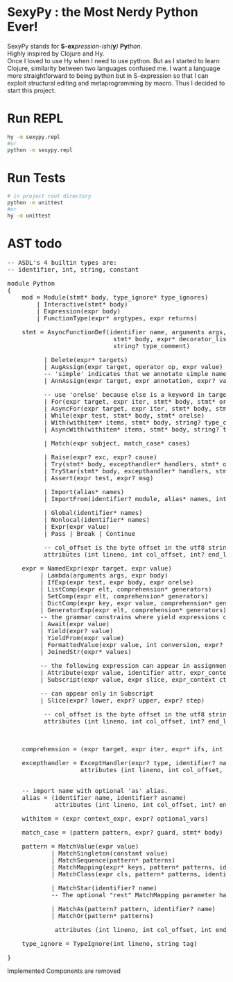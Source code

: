 # SexyPy : the Most Nerdy Python Ever!
SexyPy stands for **S-ex**_pression-ish(_**y**_)_ **Py**_thon_.   
Highly inspired by Clojure and Hy.   
Once I loved to use Hy when I need to use python. But as I started to learn Clojure, similarity between two languages confused me. I want a language more straightforward to being python but in S-expression so that I can exploit structural editing and metaprogramming by macro. Thus I decided to start this project.

# Run REPL
```bash
hy -m sexypy.repl
#or
python -m sexypy.repl
```

# Run Tests
```bash
# in project root directory
python -m unittest
#or
hy -m unittest
```


# AST todo
<pre class="nimrod hljs" style="text-align: start;" data-mce-style="background-color: #f8f8f8; color: #000000; text-align: start;" contenteditable="false" data-mce-selected="1">-- <span class="hljs-type">ASDL</span>'s <span class="hljs-number">4</span> builtin types are:
-- identifier, <span class="hljs-built_in">int</span>, <span class="hljs-built_in">string</span>, constant

module <span class="hljs-type">Python</span>
{
    <span class="hljs-keyword">mod</span> = <span class="hljs-type">Module</span>(<span class="hljs-built_in">stmt</span>* body, type_ignore* type_ignores)
        | <span class="hljs-type">Interactive</span>(<span class="hljs-built_in">stmt</span>* body)
        | <span class="hljs-type">Expression</span>(<span class="hljs-built_in">expr</span> body)
        | <span class="hljs-type">FunctionType</span>(<span class="hljs-built_in">expr</span>* argtypes, <span class="hljs-built_in">expr</span> returns)

    <span class="hljs-built_in">stmt</span> = <span class="hljs-type">AsyncFunctionDef</span>(identifier name, arguments args,
                             <span class="hljs-built_in">stmt</span>* body, <span class="hljs-built_in">expr</span>* decorator_list, <span class="hljs-built_in">expr</span>? returns,
                             <span class="hljs-built_in">string</span>? type_comment)

          | <span class="hljs-type">Delete</span>(<span class="hljs-built_in">expr</span>* targets)
          | <span class="hljs-type">AugAssign</span>(<span class="hljs-built_in">expr</span> target, operator op, <span class="hljs-built_in">expr</span> value)
          -- 'simple' indicates that we annotate simple name <span class="hljs-keyword">without</span> parens
          | <span class="hljs-type">AnnAssign</span>(<span class="hljs-built_in">expr</span> target, <span class="hljs-built_in">expr</span> annotation, <span class="hljs-built_in">expr</span>? value, <span class="hljs-built_in">int</span> simple)

          -- use 'orelse' because <span class="hljs-keyword">else</span> <span class="hljs-keyword">is</span> a keyword <span class="hljs-keyword">in</span> target languages
          | <span class="hljs-type">For</span>(<span class="hljs-built_in">expr</span> target, <span class="hljs-built_in">expr</span> iter, <span class="hljs-built_in">stmt</span>* body, <span class="hljs-built_in">stmt</span>* orelse, <span class="hljs-built_in">string</span>? type_comment)
          | <span class="hljs-type">AsyncFor</span>(<span class="hljs-built_in">expr</span> target, <span class="hljs-built_in">expr</span> iter, <span class="hljs-built_in">stmt</span>* body, <span class="hljs-built_in">stmt</span>* orelse, <span class="hljs-built_in">string</span>? type_comment)
          | <span class="hljs-type">While</span>(<span class="hljs-built_in">expr</span> test, <span class="hljs-built_in">stmt</span>* body, <span class="hljs-built_in">stmt</span>* orelse)
          | <span class="hljs-type">With</span>(withitem* items, <span class="hljs-built_in">stmt</span>* body, <span class="hljs-built_in">string</span>? type_comment)
          | <span class="hljs-type">AsyncWith</span>(withitem* items, <span class="hljs-built_in">stmt</span>* body, <span class="hljs-built_in">string</span>? type_comment)

          | <span class="hljs-type">Match</span>(<span class="hljs-built_in">expr</span> subject, match_case* cases)

          | <span class="hljs-type">Raise</span>(<span class="hljs-built_in">expr</span>? exc, <span class="hljs-built_in">expr</span>? cause)
          | <span class="hljs-type">Try</span>(<span class="hljs-built_in">stmt</span>* body, excepthandler* handlers, <span class="hljs-built_in">stmt</span>* orelse, <span class="hljs-built_in">stmt</span>* finalbody)
          | <span class="hljs-type">TryStar</span>(<span class="hljs-built_in">stmt</span>* body, excepthandler* handlers, <span class="hljs-built_in">stmt</span>* orelse, <span class="hljs-built_in">stmt</span>* finalbody)
          | <span class="hljs-type">Assert</span>(<span class="hljs-built_in">expr</span> test, <span class="hljs-built_in">expr</span>? msg)

          | <span class="hljs-type">Import</span>(alias* names)
          | <span class="hljs-type">ImportFrom</span>(identifier? module, alias* names, <span class="hljs-built_in">int</span>? level)

          | <span class="hljs-type">Global</span>(identifier* names)
          | <span class="hljs-type">Nonlocal</span>(identifier* names)
          | <span class="hljs-type">Expr</span>(<span class="hljs-built_in">expr</span> value)
          | <span class="hljs-type">Pass</span> | <span class="hljs-type">Break</span> | <span class="hljs-type">Continue</span>

          -- col_offset <span class="hljs-keyword">is</span> the byte offset <span class="hljs-keyword">in</span> the utf8 <span class="hljs-built_in">string</span> the parser uses
          attributes (<span class="hljs-built_in">int</span> lineno, <span class="hljs-built_in">int</span> col_offset, <span class="hljs-built_in">int</span>? end_lineno, <span class="hljs-built_in">int</span>? end_col_offset)

    <span class="hljs-built_in">expr</span> = <span class="hljs-type">NamedExpr</span>(<span class="hljs-built_in">expr</span> target, <span class="hljs-built_in">expr</span> value)
         | <span class="hljs-type">Lambda</span>(arguments args, <span class="hljs-built_in">expr</span> body)
         | <span class="hljs-type">IfExp</span>(<span class="hljs-built_in">expr</span> test, <span class="hljs-built_in">expr</span> body, <span class="hljs-built_in">expr</span> orelse)
         | <span class="hljs-type">ListComp</span>(<span class="hljs-built_in">expr</span> elt, comprehension* generators)
         | <span class="hljs-type">SetComp</span>(<span class="hljs-built_in">expr</span> elt, comprehension* generators)
         | <span class="hljs-type">DictComp</span>(<span class="hljs-built_in">expr</span> key, <span class="hljs-built_in">expr</span> value, comprehension* generators)
         | <span class="hljs-type">GeneratorExp</span>(<span class="hljs-built_in">expr</span> elt, comprehension* generators)
         -- the grammar constrains where <span class="hljs-keyword">yield</span> expressions can occur
         | <span class="hljs-type">Await</span>(<span class="hljs-built_in">expr</span> value)
         | <span class="hljs-type">Yield</span>(<span class="hljs-built_in">expr</span>? value)
         | <span class="hljs-type">YieldFrom</span>(<span class="hljs-built_in">expr</span> value)
         | <span class="hljs-type">FormattedValue</span>(<span class="hljs-built_in">expr</span> value, <span class="hljs-built_in">int</span> conversion, <span class="hljs-built_in">expr</span>? format_spec)
         | <span class="hljs-type">JoinedStr</span>(<span class="hljs-built_in">expr</span>* values)

         -- the following expression can appear <span class="hljs-keyword">in</span> assignment context
         | <span class="hljs-type">Attribute</span>(<span class="hljs-built_in">expr</span> value, identifier attr, expr_context ctx)
         | <span class="hljs-type">Subscript</span>(<span class="hljs-built_in">expr</span> value, <span class="hljs-built_in">expr</span> slice, expr_context ctx)

         -- can appear only <span class="hljs-keyword">in</span> <span class="hljs-type">Subscript</span>
         | <span class="hljs-type">Slice</span>(<span class="hljs-built_in">expr</span>? lower, <span class="hljs-built_in">expr</span>? upper, <span class="hljs-built_in">expr</span>? step)

          -- col_offset <span class="hljs-keyword">is</span> the byte offset <span class="hljs-keyword">in</span> the utf8 <span class="hljs-built_in">string</span> the parser uses
          attributes (<span class="hljs-built_in">int</span> lineno, <span class="hljs-built_in">int</span> col_offset, <span class="hljs-built_in">int</span>? end_lineno, <span class="hljs-built_in">int</span>? end_col_offset)



    comprehension = (<span class="hljs-built_in">expr</span> target, <span class="hljs-built_in">expr</span> iter, <span class="hljs-built_in">expr</span>* ifs, <span class="hljs-built_in">int</span> is_async)

    excepthandler = <span class="hljs-type">ExceptHandler</span>(<span class="hljs-built_in">expr</span>? <span class="hljs-keyword">type</span>, identifier? name, <span class="hljs-built_in">stmt</span>* body)
                    attributes (<span class="hljs-built_in">int</span> lineno, <span class="hljs-built_in">int</span> col_offset, <span class="hljs-built_in">int</span>? end_lineno, <span class="hljs-built_in">int</span>? end_col_offset)


    -- <span class="hljs-keyword">import</span> name <span class="hljs-keyword">with</span> optional '<span class="hljs-keyword">as</span>' alias.
    alias = (identifier name, identifier? asname)
             attributes (<span class="hljs-built_in">int</span> lineno, <span class="hljs-built_in">int</span> col_offset, <span class="hljs-built_in">int</span>? end_lineno, <span class="hljs-built_in">int</span>? end_col_offset)

    withitem = (<span class="hljs-built_in">expr</span> context_expr, <span class="hljs-built_in">expr</span>? optional_vars)

    match_case = (pattern pattern, <span class="hljs-built_in">expr</span>? guard, <span class="hljs-built_in">stmt</span>* body)

    pattern = <span class="hljs-type">MatchValue</span>(<span class="hljs-built_in">expr</span> value)
            | <span class="hljs-type">MatchSingleton</span>(constant value)
            | <span class="hljs-type">MatchSequence</span>(pattern* patterns)
            | <span class="hljs-type">MatchMapping</span>(<span class="hljs-built_in">expr</span>* keys, pattern* patterns, identifier? rest)
            | <span class="hljs-type">MatchClass</span>(<span class="hljs-built_in">expr</span> cls, pattern* patterns, identifier* kwd_attrs, pattern* kwd_patterns)

            | <span class="hljs-type">MatchStar</span>(identifier? name)
            -- <span class="hljs-type">The</span> optional <span class="hljs-string">"rest"</span> <span class="hljs-type">MatchMapping</span> parameter handles capturing extra mapping keys

            | <span class="hljs-type">MatchAs</span>(pattern? pattern, identifier? name)
            | <span class="hljs-type">MatchOr</span>(pattern* patterns)

             attributes (<span class="hljs-built_in">int</span> lineno, <span class="hljs-built_in">int</span> col_offset, <span class="hljs-built_in">int</span> end_lineno, <span class="hljs-built_in">int</span> end_col_offset)

    type_ignore = <span class="hljs-type">TypeIgnore</span>(<span class="hljs-built_in">int</span> lineno, <span class="hljs-built_in">string</span> tag)

}</pre>

Implemented Components are removed